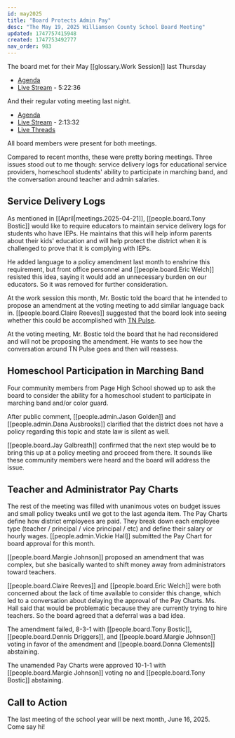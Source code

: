 ```yaml
---
id: may2025
title: "Board Protects Admin Pay"
desc: "The May 19, 2025 Williamson County School Board Meeting"
updated: 1747757415948
created: 1747753492777
nav_order: 983
---
```


The board met for their May [[glossary.Work Session]] last Thursday

- [Agenda](https://meeting.boeconnect.net/Public/Agenda/566?meeting=688403)
- [Live Stream](https://www.youtube.com/watch?v=JRJoAR-dde0) - 5:22:36

And their regular voting meeting last night.

- [Agenda](https://meeting.boeconnect.net/Public/Agenda/566?meeting=690673)
- [Live Stream](https://www.youtube.com/live/4a5SwvHeqr0) - 2:13:32
- [Live Threads](https://www.threads.com/@murribu/post/DJ2oV-8NIAB)

All board members were present for both meetings.

Compared to recent months, these were pretty boring meetings. Three issues stood out to me though: service delivery logs for educational service providers, homeschool students' ability to participate in marching band, and the conversation around teacher and admin salaries.

## Service Delivery Logs

As mentioned in [[April|meetings.2025-04-21]], [[people.board.Tony Bostic]] would like to require educators to maintain service delivery logs for students who have IEPs. He maintains that this will help inform parents about their kids' education and will help protect the district when it is challenged to prove that it is complying with IEPs.

He added language to a policy amendment last month to enshrine this requirement, but front office personnel and [[people.board.Eric Welch]] resisted this idea, saying it would add an unnecessary burden on our educators. So it was removed for further consideration.

At the work session this month, Mr. Bostic told the board that he intended to propose an amendment at the voting meeting to add similar language back in. [[people.board.Claire Reeves]] suggested that the board look into seeing whether this could be accomplished with [TN Pulse](https://www.tn.gov/education/families/student-support/special-education/tn-pulse.html).

At the voting meeting, Mr. Bostic told the board that he had reconsidered and will not be proposing the amendment. He wants to see how the conversation around TN Pulse goes and then will reassess.

## Homeschool Participation in Marching Band

Four community members from Page High School showed up to ask the board to consider the ability for a homeschool student to participate in marching band and/or color guard.

After public comment, [[people.admin.Jason Golden]] and [[people.admin.Dana Ausbrooks]] clarified that the district does not have a policy regarding this topic and state law is silent as well.

[[people.board.Jay Galbreath]] confirmed that the next step would be to bring this up at a policy meeting and proceed from there. It sounds like these community members were heard and the board will address the issue.

## Teacher and Administrator Pay Charts

The rest of the meeting was filled with unanimous votes on budget issues and small policy tweaks until we got to the last agenda item. The Pay Charts define how district employees are paid. They break down each employee type (teacher / principal / vice principal / etc) and define their salary or hourly wages. [[people.admin.Vickie Hall]] submitted the Pay Chart for board approval for this month.

[[people.board.Margie Johnson]] proposed an amendment that was complex, but she basically wanted to shift money away from administrators toward teachers.

[[people.board.Claire Reeves]] and [[people.board.Eric Welch]] were both concerned about the lack of time available to consider this change, which led to a conversation about delaying the approval of the Pay Charts. Ms. Hall said that would be problematic because they are currently trying to hire teachers. So the board agreed that a deferral was a bad idea.

The amendment failed, 8-3-1 with [[people.board.Tony Bostic]], [[people.board.Dennis Driggers]], and [[people.board.Margie Johnson]] voting in favor of the amendment and [[people.board.Donna Clements]] abstaining.

The unamended Pay Charts were approved 10-1-1 with [[people.board.Margie Johnson]] voting no and [[people.board.Tony Bostic]] abstaining.

## Call to Action

The last meeting of the school year will be next month, June 16, 2025. Come say hi!
